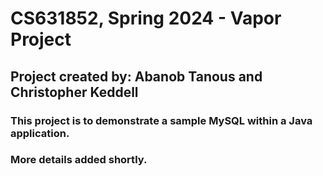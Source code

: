 # CS631852, Spring 2024 - Vapor Project
## Project created by: Abanob Tanous and Christopher Keddell

### This project is to demonstrate a sample MySQL within a Java application.

### More details added shortly.
